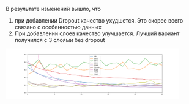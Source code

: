 В результате изменений вышло, что 
1. при добавлении Dropout качество ухудшется. Это скорее всего связано с особенностью данных
2. При добавлении слоев качество улучшается. Лучший вариант получился с 3 слоями без dropout

<p float="left">
  <img src="https://github.com/svetlana-voskr/Neural-ACT-masses/blob/lana/neural%20networks/mlp/mlp_pl.png" width="90%" />
</p>                                                     
  
